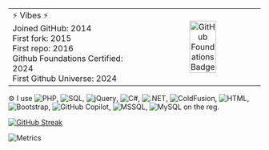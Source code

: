 <table style="border:0" align="center">
  <tr>
    <td>⚡ Vibes ⚡<br>
      Joined GitHub: 2014<br>
      First fork: 2015<br>
      First repo: 2016<br>
      Github Foundations Certified:  2024<br>
      First Github Universe: 2024 
    </td>
    <td rowspan="3" align="center">
     <a href="https://www.credly.com/badges/ed0a46c0-d3e3-43a1-aa29-9ce3441f21d5">
        <img src="https://christie.technology/assets/img/credly-github-foundations.png" alt="GitHub Foundations Badge" style="width:50%;">
      </a>
</td>
  </tr>
</table>


⚙️ I use ![PHP](https://img.shields.io/badge/php-777BB4.svg?style=flat-square&logo=php&logoColor=white), ![SQL](https://img.shields.io/badge/sql-CC2927.svg?style=flat-square&logo=microsoft-sql-server&logoColor=white), ![jQuery](https://img.shields.io/badge/jquery-0769AD.svg?style=flat-square&logo=jquery&logoColor=white), ![C#](https://img.shields.io/badge/c%23-239120.svg?style=flat-square&logo=c-sharp&logoColor=white), ![.NET](https://img.shields.io/badge/.NET-512BD4.svg?style=flat-square&logo=dotnet&logoColor=white), ![ColdFusion](https://img.shields.io/badge/coldfusion-3A4EBB.svg?style=flat-square), ![HTML](https://img.shields.io/badge/html5-E34F26.svg?style=flat-square&logo=html5&logoColor=white), ![Bootstrap](https://img.shields.io/badge/bootstrap-7952B3.svg?style=flat-square&logo=bootstrap&logoColor=white), ![GitHub Copilot](https://img.shields.io/badge/github%20copilot-1B1F23.svg?style=flat-square&logo=github&logoColor=white), ![MSSQL](https://img.shields.io/badge/mssql-CC2927.svg?style=flat-square&logo=microsoft-sql-server&logoColor=white), ![MySQL](https://img.shields.io/badge/mysql-4479A1.svg?style=flat-square&logo=mysql&logoColor=white) on the reg.

[![GitHub Streak](https://streak-stats.demolab.com/?user=christie304)](https://git.io/streak-stats)


![Metrics](https://metrics.lecoq.io/christie304?template=classic&lines=1&stars=1&habits=1&activity=1&achievements=1&isocalendar=1&base=header%2C%20activity%2C%20community%2C%20repositories%2C%20metadata&base.indepth=false&base.hireable=false&base.skip=false&isocalendar=false&isocalendar.duration=half-year&lines=false&lines.sections=base&lines.repositories.limit=4&lines.history.limit=1&lines.delay=0&stars=false&stars.limit=4&habits=false&habits.from=200&habits.days=14&habits.facts=true&habits.charts=false&habits.charts.type=classic&habits.trim=false&habits.languages.limit=8&habits.languages.threshold=0%25&achievements=false&achievements.threshold=C&achievements.secrets=true&achievements.display=detailed&achievements.limit=0&activity=false&activity.limit=5&activity.load=300&activity.days=14&activity.visibility=all&activity.timestamps=false&activity.filter=all&config.timezone=America%2FNew_York)

<!--START_SECTION:badges-->
<!--END_SECTION:badges-->

<!--
https://christie.technology/assets/img/credly-github-foundations.png

**christie304/christie304** is a ✨ _special_ ✨ repository because its `README.md` (this file) appears on your GitHub profile.

Here are some ideas to get you started:

- 🔭 I’m currently working on ...
- 🌱 I’m currently learning ...
- 👯 I’m looking to collaborate on ...
- 🤔 I’m looking for help with ...
- 💬 Ask me about ...
- 📫 How to reach me: ...
- 😄 Pronouns: ...
- ⚡ Fun fact: ...
-->

